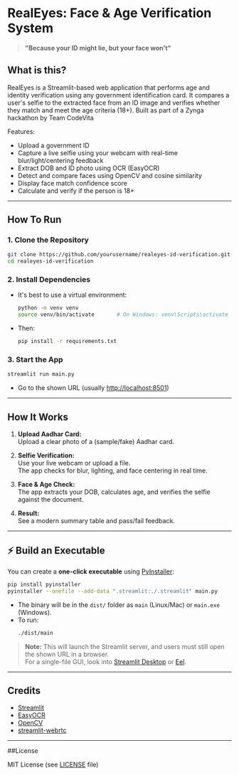 # RealEyes: Face & Age Verification System

> **"Because your ID might lie, but your face won't"**

## What is this?
RealEyes is a Streamlit-based web application that performs age and identity verification using any government identification card. It compares a user's selfie to the extracted face from an ID image and verifies whether they match and meet the age criteria (18+). Built as part of a Zynga hackathon by Team CodeVita

Features:
- Upload a government ID
- Capture a live selfie using your webcam with real-time blur/light/centering feedback
- Extract DOB and ID photo using OCR (EasyOCR)
- Detect and compare faces using OpenCV and cosine similarity
- Display face match confidence score
- Calculate and verify if the person is 18+

---

## How To Run

### 1. Clone the Repository

```bash
git clone https://github.com/yourusername/realeyes-id-verification.git
cd realeyes-id-verification
```

### 2. Install Dependencies

- It's best to use a virtual environment:
    ```bash
    python -m venv venv
    source venv/bin/activate       # On Windows: venv\Scripts\activate
    ```
- Then:
    ```bash
    pip install -r requirements.txt
    ```

### 3. Start the App

```bash
streamlit run main.py
```

- Go to the shown URL (usually [http://localhost:8501](http://localhost:8501))

---

## How It Works

1. **Upload Aadhar Card:**  
   Upload a clear photo of a (sample/fake) Aadhar card.

2. **Selfie Verification:**  
   Use your live webcam or upload a file.  
   The app checks for blur, lighting, and face centering in real time.

3. **Face & Age Check:**  
   The app extracts your DOB, calculates age, and verifies the selfie against the document.

4. **Result:**  
   See a modern summary table and pass/fail feedback.

---

## ⚡ Build an Executable 

You can create a **one-click executable** using [PyInstaller](https://pyinstaller.org/):

```bash
pip install pyinstaller
pyinstaller --onefile --add-data ".streamlit:./.streamlit" main.py
```

- The binary will be in the `dist/` folder as `main` (Linux/Mac) or `main.exe` (Windows).
- To run:  
  ```bash
  ./dist/main
  ```

> **Note:** This will launch the Streamlit server, and users must still open the shown URL in a browser.  
> For a single-file GUI, look into [Streamlit Desktop](https://github.com/streamlit/streamlit-desktop) or [Eel](https://github.com/ChrisKnott/Eel).

---

## Credits

- [Streamlit](https://streamlit.io/)
- [EasyOCR](https://github.com/JaidedAI/EasyOCR)
- [OpenCV](https://opencv.org/)
- [streamlit-webrtc](https://github.com/whitphx/streamlit-webrtc)

---

##License

MIT License (see [LICENSE](LICENSE) file)
